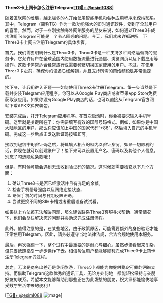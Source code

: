 **Three3卡上网卡怎么注册Telegram[[TG💪+ @esim1088](https://t.me/s/esim1088)]**

随着互联网的发展，越来越多的人开始使用智能手机和各种应用程序来保持联系。其中，Telegram（简称TG）作为一款功能强大的即时通讯软件，受到了全球用户的喜爱。然而，对于一些刚接触海外网络服务的朋友来说，如何通过Three3卡成功注册Telegram可能是一个令人困惑的问题。今天，我们就来详细讲解一下Three3卡上网卡注册Telegram的具体步骤。

首先，我们需要明确什么是Three3卡。Three3卡是一种支持多种网络运营商的服务卡，它允许用户在全球范围内使用数据流量进行通信、浏览网页以及下载应用等操作。这款卡非常适合经常旅行或需要频繁切换国家使用的用户。不过，在使用Three3卡之前，确保你的设备已经解锁，并且支持所需的网络频段是非常重要的。

接下来，让我们进入正题——如何使用Three3卡注册Telegram。第一步当然是下载并安装Telegram应用程序。你可以从Google Play商店或者苹果App Store免费获取该应用。如果你没有Google Play商店的话，也可以直接从Telegram官方网站下载APK文件安装包。

安装完成后，打开Telegram应用程序。在首次启动时，你会被要求输入手机号码。这里就是关键所在了：你需要填写有效的国际号码格式。例如，如果你是中国大陆地区的用户，那么你应该加上中国的国家代码“+86”，然后填入自己的手机号码。完成这一步后点击发送验证码按钮即可。

接收到短信中的验证码之后，将其填入相应的框内以验证身份。如果一切顺利的话，你现在就可以创建账户了！接下来可以设置用户名、密码以及其他个人信息。别忘了勾选隐私条款哦！

但是，有时候可能会遇到无法收到验证码的情况。这时候就需要检查以下几个方面：

1. 确认Three3卡是否已经激活并且有充足的余额。
2. 检查手机信号强度以及网络连接状态。
3. 确保手机的时间与日期设置正确。
4. 尝试更换不同的SIM卡槽或者重启设备试试看。

如果以上方法都无法解决问题，那么建议联系Three3客服寻求帮助。通常情况下，他们会尽快解决您的问题并协助您完成注册流程。

此外，值得注意的是，在某些地区，由于政策原因，可能需要额外的身份验证才能正常使用Telegram。因此，请务必遵守当地法律法规，合法合规地使用本服务。

最后，再次强调一下，整个过程中最重要的是耐心与细心。虽然步骤看起来复杂，但只要按照指引一步步操作下去，相信每位用户都能够顺利完成Three3卡上网卡注册Telegram的过程。

总之，无论是商务出差还是休闲旅游，Three3卡都能为你提供稳定可靠的网络支持。而借助Telegram这款优秀的通讯工具，无论身处何地，都能轻松保持与亲朋好友的联系。希望本文能够帮助到那些正在为此发愁的朋友，祝大家都能愉快地享受数字生活带来的便利！

[[TG💪+ @esim1088](https://t.me/s/esim1088) ![Image](https://i.postimg.cc/4NQfJmqS/Snipaste-2025-05-13-00-14-12.png)]